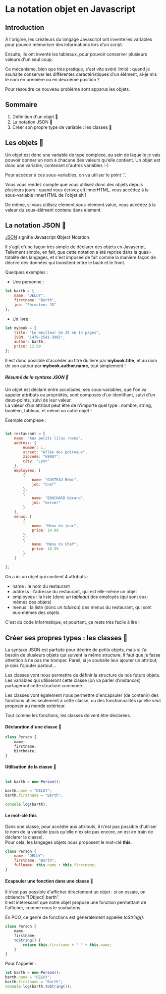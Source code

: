 # La notation objet en Javascript

## Introduction

À l'origine, les créateurs du langage Javascript ont inventé les variables pour pouvoir mémoriser des informations lors d'un script.

Ensuite, ils ont inventé les tableaux, pour pouvoir conserver plusieurs valeurs d'un seul coup.

Ce mécanisme, bien que très pratique, s'est vite avéré limité : quand je souhaite conserver les différentes caractéristiques d'un élément, ai-je mis le nom en première ou en deuxième position ?

Pour résoudre ce nouveau problème sont apparus les objets.


## Sommaire

  1. Définition d'un objet 🏫
  2. La notation JSON 🏫
  3. Créer son propre type de variable : les classes 🏫


## Les objets 🏫

Un objet est donc une variable de type complexe, au sein de laquelle je vais pouvoir donner un nom à chacune des valeurs qu'elle contient. Un objet est donc une variable, contenant d'autres variables :-)

Pour accéder à ces sous-variables, on va utiliser le point '.'. 

Vous vous rendez compte que vous utilisez donc des objets depuis plusieurs jours : quand vous écrivez elt.innerHTML, vous accédez à la sous-variable innerHTML de l'objet elt !

De même, si vous utilisez element.sous-element.value, vous accédez à la valeur du sous-élément contenu dans element.

## La notation JSON 🏫

[JSON](https://json.org) signifie **J**ava**s**cript **O**bject **N**otation.

Il s'agit d'une façon très simple de déclarer des objets en Javascript. Tellement simple, en fait, que cette notation a été reprise dans la quasi-totalité des langages, et s'est imposée de fait comme la manière façon de décrire des données qui transitent entre le back et le front.

Quelques exemples : 
  * Une personne : 

```js
let barth = {
    name: "DELUY",
    firstname: "Barth",
    job: "Formateur JS"
};
```

  * Un livre :

```js
let mybook = {
    title: "Le meilleur de JS en 14 pages",
    ISBN: "147B-2541-3985",
    author: barth,
    price: 12.99
};
```

Il est donc possible d'accéder au titre du livre par **mybook.title**, et au nom de son auteur par **mybook.author.name**, tout simplement !

##### Résumé de la syntaxe JSON 🏫

Un objet est déclaré entre accolades; ses sous-variables, que l'on va appeler attributs ou propriétés, sont composés d'un identifiant, suivi d'un deux-points, suivi de leur valeur.  
La valeur d'un attribut peut être de n'importe quel type : nombre, string, booléen, tableau, et même un autre objet !

Exemple complexe : 

```js

let restaurant = {
    name: "Aux petits lilas roses",
    address: {
        number: 1,
        street: "Allée des poireaux",
        zipcode: "69007",
        city: "Lyon"
    },
    employees: [
        {
            name: "GUSTEAU Rémi",
            job: "Chef"
        },
        {
            name: "BOUCHARD Gérard",
            job: "Server"
        }
    ],
    menus: [
        {
            name: "Menu du jour",
            price: 14.99
        },
        {
            name: "Menu du Chef",
            price: 18.99
        }
    ]
    
};

```

On a ici un objet qui contient 4 attributs :
  * name : le nom du restaurant
  * address : l'adresse du restaurant, qui est elle-même un objet
  * employees : la liste (donc *un tableau*) des employés (qui sont eux-mêmes des objets)
  * menus : la liste (donc *un tableau*) des menus du restaurant, qui sont eux-mêmes des objets

C'est du code informatique, et pourtant, ça reste très facile à lire !


## Créer ses propres types : les classes 🏫

La syntaxe JSON est parfaite pour décrire de petits objets, mais si j'ai besoin de plusieurs objets qui suivent la même structure, il faut que je fasse attention à ne pas me tromper. Pareil, si je souhaite leur ajouter un attribut, je dois l'ajouter partout...

Les classes vont nous permettre de définir la structure de nos futurs objets. Les variables qui utiliseront cette classe (on va parler d'*instances*) partageront cette structure commune.

Les classes vont également nous permettre d'encapsuler (de contenir) des fonctions utiles seulement à cette classe, ou des fonctionnalités qu'elle veut proposer au monde extérieur.

Tout comme les fonctions, les classes doivent être déclarées.

#### Déclaration d'une classe 🏫

```js
class Person {
    name;
    firstname;
    birthdate;
}
```

#### Utilisation de la classe 🏫

```js

let barth = new Person();

barth.name = "DELUY";
barth.firstname = "Barth";

console.log(barth);
```

#### Le mot-clé this

Dans une classe, pour accéder aux attributs, il n'est pas possible d'utiliser le nom de la variable (puis qu'elle n'existe pas encore, on est en train de déclarer la classe).  
Pour cela, les langages objets nous proposent le mot-clé **this**.

```js
class Person {
    name: "DELUY";
    firstname: "Barth";
    fullname: this.name + this.firstname;
}
```

#### Ecapsuler une fonction dans une classe 🏫

Il n'est pas possible d'afficher directement un objet : si on essaie, on obtiendra "[Object] barth".  
Il est intéressant que notre objet propose une fonction permettant de l'afficher, comme nous le souhaitons.

En POO, ce genre de fonctions est généralement appelée *toString()*.

```js
class Person {
    name;
    firstname;
    toString() {
        return this.firstname + " " + this.name;
    }
}
```

Pour l'appeler :

```js
let barth = new Person();
barth.name = "DELUY";
barth.firstname = "Barth";
console.log(barth.toString());
```
